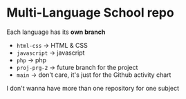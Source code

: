 # Multi-Language School repo

Each language has its **own branch**

- `html-css` → HTML & CSS  
- `javascript` → javascript
- `php` → php
- `proj-prg-2` → future branch for the project
- `main` → don't care, it's just for the Github activity chart

I don't wanna have more than one repository for one subject
